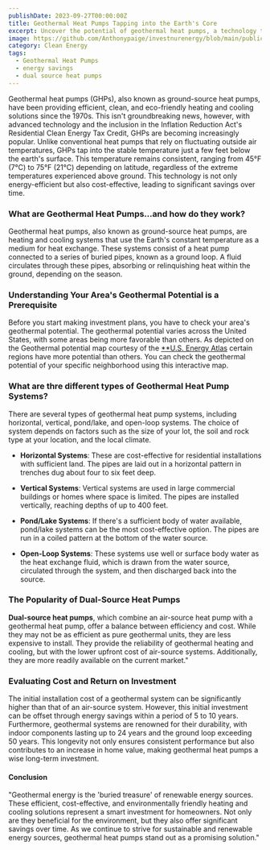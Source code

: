 ```yaml
---
publishDate: 2023-09-27T00:00:00Z
title: Geothermal Heat Pumps Tapping into the Earth's Core
excerpt: Uncover the potential of geothermal heat pumps, a technology that leverages the Earth's core temperature to heat and cool your home efficiently. Learn about the installation process, benefits, and how to make an informed decision.
image: https://github.com/Anthonypaige/investnurenergy/blob/main/public/images/cover-art/GEO-1-cover-art.png?raw=true
category: Clean Energy
tags:
  - Geothermal Heat Pumps
  - energy savings
  - dual source heat pumps
---
```


Geothermal heat pumps (GHPs), also known as ground-source heat pumps, have been providing efficient, clean, and eco-friendly heating and cooling solutions since the 1970s. This isn't groundbreaking news, however, with advanced technology and the inclusion in the Inflation Reduction Act's Residential Clean Energy Tax Credit, GHPs are becoming increasingly popular. Unlike conventional heat pumps that rely on fluctuating outside air temperatures, GHPs tap into the stable temperature just a few feet below the earth's surface. This temperature remains consistent, ranging from 45°F (7°C) to 75°F (21°C) depending on latitude, regardless of the extreme temperatures experienced above ground. This technology is not only energy-efficient but also cost-effective, leading to significant savings over time.

### **What are Geothermal Heat Pumps...and how do they work?**

Geothermal heat pumps, also known as ground-source heat pumps, are heating and cooling systems that use the Earth's constant temperature as a medium for heat exchange. These systems consist of a heat pump connected to a series of buried pipes, known as a ground loop. A fluid circulates through these pipes, absorbing or relinquishing heat within the ground, depending on the season.

### **Understanding Your Area's Geothermal Potential is a Prerequisite**

Before you start making investment plans, you have to check your area's geothermal potential. The geothermal potential varies across the United States, with some areas being more favorable than others. As depicted on the Geothermal potential map courtesy of the [\*\*U.S. Energy Atlas]() certain regions have more potential than others. You can check the geothermal potential of your specific neighborhood using this interactive map.

### **What are thre different types of Geothermal Heat Pump Systems?**

There are several types of geothermal heat pump systems, including horizontal, vertical, pond/lake, and open-loop systems. The choice of system depends on factors such as the size of your lot, the soil and rock type at your location, and the local climate.

- **Horizontal Systems**: These are cost-effective for residential installations with sufficient land. The pipes are laid out in a horizontal pattern in trenches dug about four to six feet deep.

- **Vertical Systems**: Vertical systems are used in large commercial buildings or homes where space is limited. The pipes are installed vertically, reaching depths of up to 400 feet.

- **Pond/Lake Systems**: If there's a sufficient body of water available, pond/lake systems can be the most cost-effective option. The pipes are run in a coiled pattern at the bottom of the water source.

- **Open-Loop Systems**: These systems use well or surface body water as the heat exchange fluid, which is drawn from the water source, circulated through the system, and then discharged back into the source.

### **The Popularity of Dual-Source Heat Pumps**

**Dual-source heat pumps**, which combine an air-source heat pump with a geothermal heat pump, offer a balance between efficiency and cost. While they may not be as efficient as pure geothermal units, they are less expensive to install. They provide the reliability of geothermal heating and cooling, but with the lower upfront cost of air-source systems. Additionally, they are more readily available on the current market."

### **Evaluating Cost and Return on Investment**

The initial installation cost of a geothermal system can be significantly higher than that of an air-source system. However, this initial investment can be offset through energy savings within a period of 5 to 10 years. Furthermore, geothermal systems are renowned for their durability, with indoor components lasting up to 24 years and the ground loop exceeding 50 years. This longevity not only ensures consistent performance but also contributes to an increase in home value, making geothermal heat pumps a wise long-term investment.

#### **Conclusion**

"Geothermal energy is the 'buried treasure' of renewable energy sources. These efficient, cost-effective, and environmentally friendly heating and cooling solutions represent a smart investment for homeowners. Not only are they beneficial for the environment, but they also offer significant savings over time. As we continue to strive for sustainable and renewable energy sources, geothermal heat pumps stand out as a promising solution."
